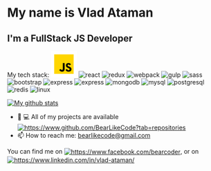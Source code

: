 # My name is Vlad Ataman
## I'm a FullStack JS Developer

My tech stack: 
![js](./icons/javascript.svg)
<img src="https://devicons.github.io/devicon/devicon.git/icons/react/react-original-wordmark.svg" alt="react" width="20" height="20"/> 
<img src="https://devicons.github.io/devicon/devicon.git/icons/redux/redux-original.svg" alt="redux" width="20" height="20"/> 
<img src="https://devicons.github.io/devicon/devicon.git/icons/webpack/webpack-original.svg" alt="webpack" width="20" height="20"/>
<img src="https://devicons.github.io/devicon/devicon.git/icons/gulp/gulp-plain.svg" alt="gulp" width="20" height="20"/> 
<img src="https://devicons.github.io/devicon/devicon.git/icons/sass/sass-original.svg" alt="sass" width="20" height="20"/>
<img src="https://devicons.github.io/devicon/devicon.git/icons/bootstrap/bootstrap-plain.svg" alt="bootstrap" width="20" height="20"/>
<img src="https://devicons.github.io/devicon/devicon.git/icons/nodejs/nodejs-original-wordmark.svg" alt="express" width="20" height="20"/>
<img src="https://devicons.github.io/devicon/devicon.git/icons/express/express-original-wordmark.svg" alt="express" width="20" height="20"/>
<img src="https://devicons.github.io/devicon/devicon.git/icons/mongodb/mongodb-original-wordmark.svg" alt="mongodb" width="20" height="20"/>
<img src="https://devicons.github.io/devicon/devicon.git/icons/mysql/mysql-original-wordmark.svg" alt="mysql" width="20" height="20"/>
<img src="https://devicons.github.io/devicon/devicon.git/icons/postgresql/postgresql-original-wordmark.svg" alt="postgresql" width="20" height="20"/>
<img src="https://devicons.github.io/devicon/devicon.git/icons/redis/redis-original-wordmark.svg" alt="redis" width="20" height="20"/>
<img src="https://devicons.github.io/devicon/devicon.git/icons/linux/linux-original.svg" alt="linux" width="20" height="20"/>

</p>

[![My github stats](https://github-readme-stats.vercel.app/api?username=bearlikecode&count_private=true&show_icons=true&theme=default&hide_title=true)](https://github.com/bearlikecode/github-readme-stats)

- 👨‍ 💻  All of my projects are available <a href="https://github.com/BearLikeCode?tab=repositories">
  <img align="center" src="https://img.shields.io/badge/github-%2324292e.svg?&style=for-the-badge&logo=github&logoColor=white" alt="https://www.github.com/BearLikeCode?tab=repositories" height="20" width="70" /></a>
- 📫  How to reach me: [bearlikecode@gmail.com](mailto:bearlikecode@gmail.com?subject=github)

<p style="text-align: center, color: #fff">You can find me on 
    <a href="https://www.facebook.com/bearcoder/" target="blank"><img align="center" src="https://img.shields.io/badge/facebook-%231877F2.svg?&style=for-the-badge&logo=facebook&logoColor=white" alt="https://www.facebook.com/bearcoder" height="20" width="80" /></a>, or on
    <a href="https://www.linkedin.com/in/vlad-ataman/" target="blank"><img align="center" src="https://img.shields.io/badge/linkedin-%230077B5.svg?&style=for-the-badge&logo=linkedin&logoColor=white" alt="https://www.linkedin.com/in/vlad-ataman/" height="20" width="80" /></a>
</p>
